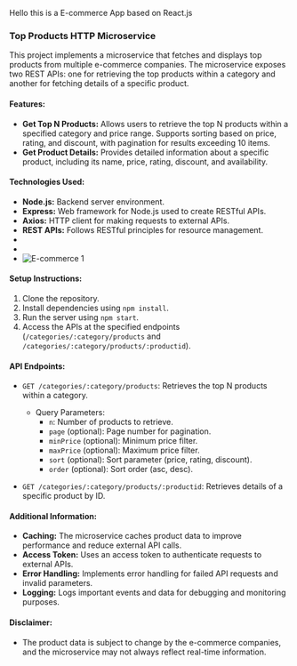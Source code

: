 Hello this is a E-commerce App based on React.js 

### Top Products HTTP Microservice

This project implements a microservice that fetches and displays top products from multiple e-commerce companies. The microservice exposes two REST APIs: one for retrieving the top products within a category and another for fetching details of a specific product.

#### Features:
- **Get Top N Products:** Allows users to retrieve the top N products within a specified category and price range. Supports sorting based on price, rating, and discount, with pagination for results exceeding 10 items.
- **Get Product Details:** Provides detailed information about a specific product, including its name, price, rating, discount, and availability.

#### Technologies Used:
- **Node.js:** Backend server environment.
- **Express:** Web framework for Node.js used to create RESTful APIs.
- **Axios:** HTTP client for making requests to external APIs.
- **REST APIs:** Follows RESTful principles for resource management.
-
-
- ![E-commerce 1](https://github.com/mayankthechamp/2100970130058/assets/99077491/dd725bd4-1a3d-4c72-890a-0cde48360d06)


#### Setup Instructions:
1. Clone the repository.
2. Install dependencies using `npm install`.
3. Run the server using `npm start`.
4. Access the APIs at the specified endpoints (`/categories/:category/products` and `/categories/:category/products/:productid`).

#### API Endpoints:
- `GET /categories/:category/products`: Retrieves the top N products within a category.
  - Query Parameters:
    - `n`: Number of products to retrieve.
    - `page` (optional): Page number for pagination.
    - `minPrice` (optional): Minimum price filter.
    - `maxPrice` (optional): Maximum price filter.
    - `sort` (optional): Sort parameter (price, rating, discount).
    - `order` (optional): Sort order (asc, desc).

- `GET /categories/:category/products/:productid`: Retrieves details of a specific product by ID.

#### Additional Information:
- **Caching:** The microservice caches product data to improve performance and reduce external API calls.
- **Access Token:** Uses an access token to authenticate requests to external APIs.
- **Error Handling:** Implements error handling for failed API requests and invalid parameters.
- **Logging:** Logs important events and data for debugging and monitoring purposes.

#### Disclaimer:
- The product data is subject to change by the e-commerce companies, and the microservice may not always reflect real-time information.
